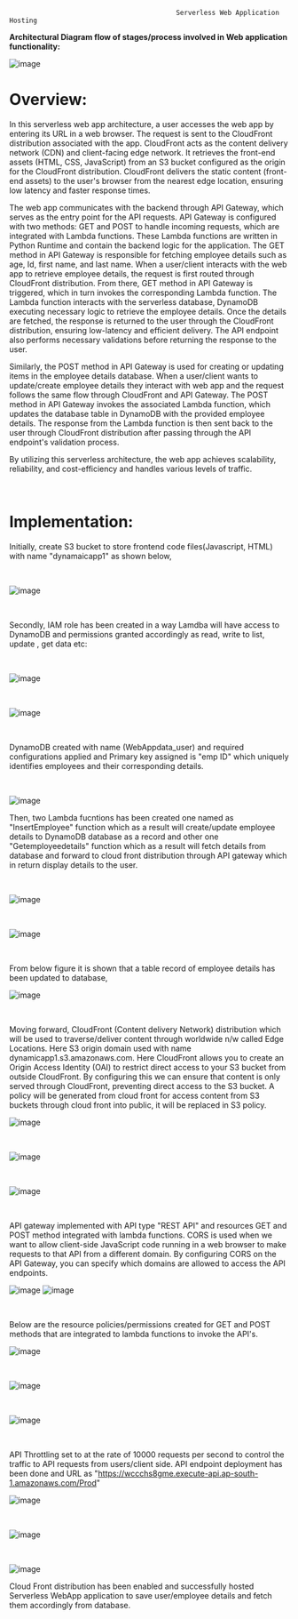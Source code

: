                                               Serverless Web Application Hosting 

**Architectural Diagram flow of stages/process involved in Web application functionality:**

![image](https://github.com/intuiter/Aws-Serverless-Web-App/assets/135228471/1d099e02-01b3-4ee9-af5c-cee808d1f521)

# Overview:

In this serverless web app architecture, a user accesses the web app by entering its URL in a web browser. The request is sent to the CloudFront distribution associated with the app. CloudFront acts as the content delivery network (CDN) and client-facing edge network. It retrieves the front-end assets (HTML, CSS, JavaScript) from an S3 bucket configured as the origin for the CloudFront distribution. CloudFront delivers the static content (front-end assets) to the user's browser from the nearest edge location, ensuring low latency and faster response times.

The web app communicates with the backend through API Gateway, which serves as the entry point for the API requests. API Gateway is configured with two methods: GET and POST to handle incoming requests, which are integrated with Lambda functions. These Lambda functions are written in Python Runtime and contain the backend logic for the application.
The GET method in API Gateway is responsible for fetching employee details such as age, Id, first name, and last name. When a user/client interacts with the web app to retrieve employee details, the request is first routed through CloudFront distribution. From there, GET method in API Gateway is triggered, which in turn invokes the corresponding Lambda function. The Lambda function interacts with the serverless database, DynamoDB executing necessary logic to retrieve the employee details. Once the details are fetched, the response is returned to the user through the CloudFront distribution, ensuring low-latency and efficient delivery. The API endpoint also performs necessary validations before returning the response to the user.

Similarly, the POST method in API Gateway is used for creating or updating items in the employee details database. When a user/client wants to update/create employee details they interact with web app and the request follows the same flow through CloudFront and API Gateway. The POST method in API Gateway invokes the associated Lambda function, which updates the database table in DynamoDB with the provided employee details. The response from the Lambda function is then sent back to the user through CloudFront distribution after passing through the API endpoint's validation process.

By utilizing this serverless architecture, the web app achieves scalability, reliability, and cost-efficiency and handles various levels of traffic. 
<p>&nbsp;</p>

# Implementation:

Initially, create S3 bucket to store frontend code files(Javascript, HTML) with name "dynamaicapp1" as shown below,
<p>&nbsp;</p>

![image](https://github.com/intuiter/Aws-Serverless-Web-App/assets/135228471/319554fd-5bea-47d2-bbf9-80a6e9897ca2)
<p>&nbsp;</p>
Secondly, IAM role has been created in a way Lamdba will have access to DynamoDB and permissions granted accordingly as read, write to list, update , get data etc:
<p>&nbsp;</p>

![image](https://github.com/intuiter/Aws-Serverless-Web-App/assets/135228471/e9df3c5c-f839-44b8-86d3-7c7b83cb4c71)
<p>&nbsp;</p>

![image](https://github.com/intuiter/Aws-Serverless-Web-App/assets/135228471/861444e5-e322-43c1-a4a3-72984265be83)
<p>&nbsp;</p>
DynamoDB created with name (WebAppdata_user) and required configurations applied and Primary key assigned is "emp ID" which uniquely identifies employees and their corresponding details.
<p>&nbsp;</p>

![image](https://github.com/intuiter/Aws-Serverless-Web-App/assets/135228471/908b2658-6a11-4634-b16c-c28686ab9729)

Then, two Lambda fucntions has been created one named as "InsertEmployee" function which as a result will create/update employee details to DynamoDB database as a record and other one "Getemployeedetails" function which as a result will fetch details from database and forward to cloud front distribution through API gateway which in return display details to the user.
<p>&nbsp;</p>

![image](https://github.com/intuiter/Aws-Serverless-Web-App/assets/135228471/cb6f1815-20b1-407c-9b02-5c6916ee07c9)
<p>&nbsp;</p>

![image](https://github.com/intuiter/Aws-Serverless-Web-App/assets/135228471/8d530d92-7896-4d2b-8571-abfa8bb8cd60)
 <p>&nbsp;</p>
 
From below figure it is shown that a table record of employee details has been updated to database,
 
![image](https://github.com/intuiter/Aws-Serverless-Web-App/assets/135228471/8239ae0a-b71a-4813-8a31-d869c82da441)
<p>&nbsp;</p>

Moving forward, CloudFront (Content delivery Network) distribution which will be used to traverse/deliver content through worldwide n/w called Edge Locations. Here S3 origin domain used with name dynamicapp1.s3.amazonaws.com. Here CloudFront allows you to create an Origin Access Identity (OAI) to restrict direct access to your S3 bucket from outside CloudFront. By configuring this we can ensure that content is only served through CloudFront, preventing direct access to the S3 bucket. A policy will be generated from cloud front for access content from S3 buckets through cloud front into public, it will be replaced in S3 policy. 
 
![image](https://github.com/intuiter/Aws-Serverless-Web-App/assets/135228471/8d1b9834-ef17-445b-93a2-772539ba39da)
<p>&nbsp;</p>

![image](https://github.com/intuiter/Aws-Serverless-Web-App/assets/135228471/297b338e-111c-407e-bfdf-59de875bf842)
<p>&nbsp;</p>

![image](https://github.com/intuiter/Aws-Serverless-Web-App/assets/135228471/85d006d6-badb-4476-aba1-62d81e6f6bd7)
<p>&nbsp;</p>

API gateway implemented with API type "REST API" and resources GET and POST method integrated with lambda functions. CORS is used when we want to allow client-side JavaScript code running in a web browser to make requests to that API from a different domain. By configuring CORS on the API Gateway, you can specify which domains are allowed to access the API endpoints.
 
![image](https://github.com/intuiter/Aws-Serverless-Web-App/assets/135228471/7717f649-b6bb-4d0d-8607-14c8841ca928)
![image](https://github.com/intuiter/Aws-Serverless-Web-App/assets/135228471/25c0881e-fc33-4791-9c00-5238ecb107c8)
<p>&nbsp;</p>

Below are the resource policies/permissions created for GET and POST methods that are integrated to lambda functions to invoke the API's.

![image](https://github.com/intuiter/Aws-Serverless-Web-App/assets/135228471/2223311c-56cb-4779-9aac-8b794d572640)
<p>&nbsp;</p>

![image](https://github.com/intuiter/Aws-Serverless-Web-App/assets/135228471/281c4ee1-0271-47f4-8821-ae710a5176d5)
<p>&nbsp;</p>

![image](https://github.com/intuiter/Aws-Serverless-Web-App/assets/135228471/20c04de1-91d5-4519-9096-8fb01c96f856)
<p>&nbsp;</p>

API Throttling set to at the rate of 10000 requests per second to control the traffic to API requests from users/client side. API endpoint deployment has been done and URL as "https://wccchs8gme.execute-api.ap-south-1.amazonaws.com/Prod"

![image](https://github.com/intuiter/Aws-Serverless-Web-App/assets/135228471/e8fa3a51-84af-412d-9591-5f60dde6aacf)
 <p>&nbsp;</p>
 
![image](https://github.com/intuiter/Aws-Serverless-Web-App/assets/135228471/a0569da5-c39f-4c71-9e75-318a4f9ee320)
<p>&nbsp;</p>

![image](https://github.com/intuiter/Aws-Serverless-Web-App/assets/135228471/0026e0f5-4426-40f0-93b2-10d5c82f179b)

Cloud Front distribution has been enabled and successfully hosted Serverless WebApp application to save user/employee details and fetch them accordingly from database.


